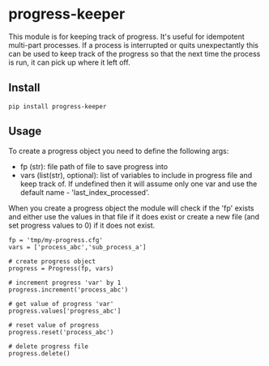 # progress-keeper

This module is for keeping track of progress.  It's useful for idempotent multi-part processes.  If a process is interrupted or quits unexpectantly this can be used to keep track of the progress so that the next time the process is run, it can pick up where it left off.

## Install

```
pip install progress-keeper
```

## Usage

To create a progress object you need to define the following args:
- fp (str): file path of file to save progress into
- vars (list(str), optional): list of variables to include in progress file and keep track of. If undefined then it will assume only one var and use the default name - 'last_index_processed'.

When you create a progress object the module will check if the 'fp' exists and either use the values in that file if it does exist or create a new file (and set progress values to 0) if it does not exist.

```
fp = 'tmp/my-progress.cfg'
vars = ['process_abc','sub_process_a']

# create progress object
progress = Progress(fp, vars)

# increment progress 'var' by 1
progress.increment('process_abc')

# get value of progress 'var'
progress.values['progress_abc']

# reset value of progress
progress.reset('process_abc')

# delete progress file
progress.delete()
```
